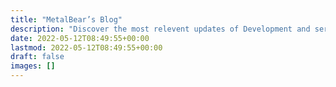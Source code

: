 ```yaml
---
title: "MetalBear’s Blog"
description: "Discover the most relevent updates of Development and services you should know about."
date: 2022-05-12T08:49:55+00:00
lastmod: 2022-05-12T08:49:55+00:00
draft: false
images: []
---
```

